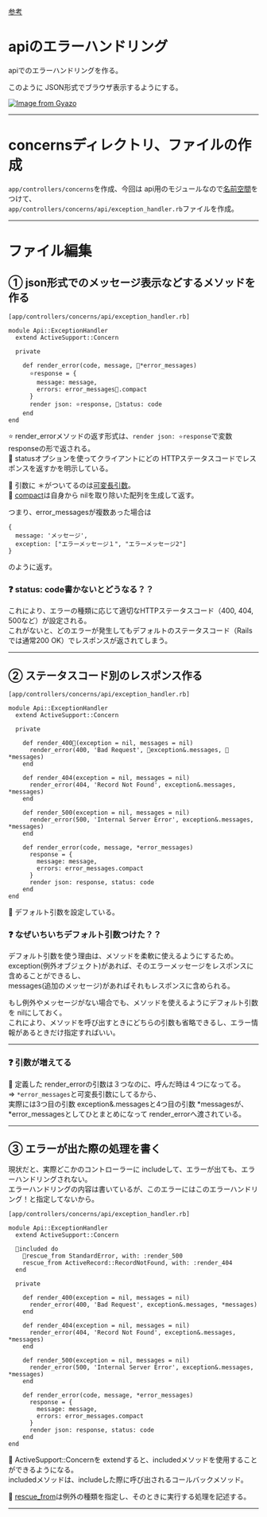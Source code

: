 [参考](https://qiita.com/mmaumtjgj/items/5c98ae3d21fa4f27c93c)

# apiのエラーハンドリング
apiでのエラーハンドリングを作る。

このように JSON形式でブラウザ表示するようにする。

[![Image from Gyazo](https://i.gyazo.com/9989b71ccfad6281a95c629d1f92dc78.png)](https://gyazo.com/9989b71ccfad6281a95c629d1f92dc78)
***

# concernsディレクトリ、ファイルの作成
`app/controllers/concerns`を作成、今回は api用のモジュールなので[名前空間](https://github.com/Tarara33/TIL/blob/main/Rails/Rails%E3%83%A1%E3%83%A2/%E5%90%8D%E5%89%8D%E7%A9%BA%E9%96%93.md)をつけて、  
`app/controllers/concerns/api/exception_handler.rb`ファイルを作成。
***

# ファイル編集
## ① json形式でのメッセージ表示などするメソッドを作る
~~~
[app/controllers/concerns/api/exception_handler.rb]

module Api::ExceptionHandler
  extend ActiveSupport::Concern
  
  private

    def render_error(code, message, 🩵*error_messages)
      ⭐️response = {
        message: message,
        errors: error_messages💛.compact
      }
      render json: ⭐️response, 🩷status: code
    end
end
~~~
⭐️ render_errorメソッドの返す形式は、`render json: ⭐️response`で変数 responseの形で返される。  
🩷 statusオプションを使ってクライアントにどの HTTPステータスコードでレスポンスを返すかを明示している。

🩵 引数に ＊がついてるのは[可変長引数](https://github.com/Tarara33/TIL/blob/main/Ruby/%E3%83%A1%E3%83%A2/%EF%BC%8A.md)。  
💛 [compact](https://github.com/Tarara33/TIL/blob/main/Ruby/%E3%83%A1%E3%82%BD%E3%83%83%E3%83%89/%E5%8D%98%E4%BD%93/compact.md)は自身から nilを取り除いた配列を生成して返す。

つまり、error_messagesが複数あった場合は
~~~
{
  message: 'メッセージ',
  exception: ["エラーメッセージ１", "エラーメッセージ2"]
}
~~~
のように返す。

### ❓ status: code書かないとどうなる？？
これにより、エラーの種類に応じて適切なHTTPステータスコード（400, 404, 500など）が設定される。  
これがないと、どのエラーが発生してもデフォルトのステータスコード（Railsでは通常200 OK）でレスポンスが返されてしまう。  
***

## ② ステータスコード別のレスポンス作る
~~~
[app/controllers/concerns/api/exception_handler.rb]

module Api::ExceptionHandler
  extend ActiveSupport::Concern

  private

    def render_400💚(exception = nil, messages = nil)
      render_error(400, 'Bad Request', 🧡exception&.messages, 🧡*messages)
    end

    def render_404(exception = nil, messages = nil)
      render_error(404, 'Record Not Found', exception&.messages, *messages)
    end

    def render_500(exception = nil, messages = nil)
      render_error(500, 'Internal Server Error', exception&.messages, *messages)
    end

    def render_error(code, message, *error_messages)
      response = {
        message: message,
        errors: error_messages.compact
      }
      render json: response, status: code
    end
end
~~~
💚 デフォルト引数を設定している。
### ❓ なぜいちいちデフォルト引数つけた？？
デフォルト引数を使う理由は、メソッドを柔軟に使えるようにするため。  
exception(例外オブジェクト)があれば、そのエラーメッセージをレスポンスに含めることができるし、  
messages(追加のメッセージ)があればそれもレスポンスに含められる。  

もし例外やメッセージがない場合でも、メソッドを使えるようにデフォルト引数を nilにしておく。  
これにより、メソッドを呼び出すときにどちらの引数も省略できるし、エラー情報があるときだけ指定すればいい。
***

### ❓ 引数が増えてる
🧡 定義した render_errorの引数は３つなのに、呼んだ時は４つになってる。  
=> `*error_messages`と可変長引数にしてるから、  
実際には3つ目の引数 exception&.messagesと4つ目の引数 *messagesが、  
*error_messagesとしてひとまとめになって render_errorへ渡されている。
***

## ③ エラーが出た際の処理を書く
現状だと、実際どこかのコントローラーに includeして、エラーが出ても、エラーハンドリングされない。  
エラーハンドリングの内容は書いているが、このエラーにはこのエラーハンドリング！と指定してないから。
~~~
[app/controllers/concerns/api/exception_handler.rb]

module Api::ExceptionHandler
  extend ActiveSupport::Concern

  💙included do
    💜rescue_from StandardError, with: :render_500
    rescue_from ActiveRecord::RecordNotFound, with: :render_404
  end

  private

    def render_400(exception = nil, messages = nil)
      render_error(400, 'Bad Request', exception&.messages, *messages)
    end

    def render_404(exception = nil, messages = nil)
      render_error(404, 'Record Not Found', exception&.messages, *messages)
    end

    def render_500(exception = nil, messages = nil)
      render_error(500, 'Internal Server Error', exception&.messages, *messages)
    end

    def render_error(code, message, *error_messages)
      response = {
        message: message,
        errors: error_messages.compact
      }
      render json: response, status: code
    end
end
~~~
💙 ActiveSupport::Concernを extendすると、includedメソッドを使用することができるようになる。  
includedメソッドは、includeした際に呼び出されるコールバックメソッド。  

💜 [rescue_from](https://github.com/Tarara33/TIL/blob/main/Rails/Controller/rescue_from.md)は例外の種類を指定し、そのときに実行する処理を記述する。
***
